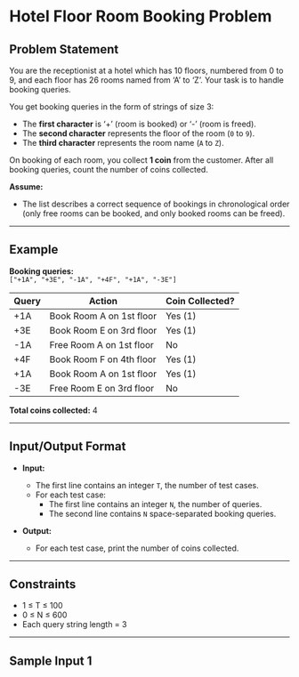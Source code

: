# Hotel Floor Room Booking Problem

## Problem Statement

You are the receptionist at a hotel which has 10 floors, numbered from 0 to 9, and each floor has 26 rooms named from ‘A’ to ‘Z’. Your task is to handle booking queries.

You get booking queries in the form of strings of size 3:
- The **first character** is ‘+’ (room is booked) or ‘-’ (room is freed).
- The **second character** represents the floor of the room (`0` to `9`).
- The **third character** represents the room name (`A` to `Z`).

On booking of each room, you collect **1 coin** from the customer. After all booking queries, count the number of coins collected.

**Assume:**  
- The list describes a correct sequence of bookings in chronological order (only free rooms can be booked, and only booked rooms can be freed).

---

## Example

**Booking queries:**  
`["+1A", "+3E", "-1A", "+4F", "+1A", "-3E"]`

| Query | Action | Coin Collected? |
|-------|--------|----------------|
| +1A   | Book Room A on 1st floor | Yes (1) |
| +3E   | Book Room E on 3rd floor | Yes (1) |
| -1A   | Free Room A on 1st floor | No      |
| +4F   | Book Room F on 4th floor | Yes (1) |
| +1A   | Book Room A on 1st floor | Yes (1) |
| -3E   | Free Room E on 3rd floor | No      |

**Total coins collected:** 4

---

## Input/Output Format

- **Input:**
  - The first line contains an integer `T`, the number of test cases.
  - For each test case:
    - The first line contains an integer `N`, the number of queries.
    - The second line contains `N` space-separated booking queries.

- **Output:**
  - For each test case, print the number of coins collected.

---

## Constraints

- 1 ≤ T ≤ 100
- 0 ≤ N ≤ 600
- Each query string length = 3

---

## Sample Input 1
